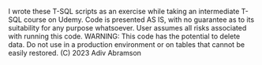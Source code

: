 I wrote these T-SQL scripts as an exercise while taking an intermediate T-SQL course on Udemy. Code is presented AS IS, with no guarantee as to its suitability for any purpose whatsoever. User assumes all risks associated with running this code. WARNING: This code has the potential to delete data. Do not use in a production environment or on tables that cannot be easily restored. (C) 2023 Adiv Abramson
